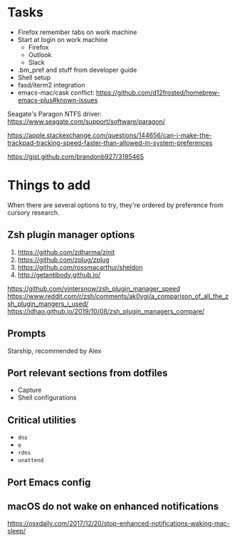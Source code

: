 # Tasks

- Firefox remember tabs on work machine
- Start at login on work machine
  - Firefox
  - Outlook
  - Slack
- .bm_pref and stuff from developer guide
- Shell setup
- fasd/iterm2 integration
- emacs-mac/cask conflict: https://github.com/d12frosted/homebrew-emacs-plus#known-issues

Seagate's Paragon NTFS driver: https://www.seagate.com/support/software/paragon/

https://apple.stackexchange.com/questions/144656/can-i-make-the-trackpad-tracking-speed-faster-than-allowed-in-system-preferences

https://gist.github.com/brandonb927/3195465

# Things to add

When there are several options to try, they're ordered by preference from cursory research.

## Zsh plugin manager options

1. https://github.com/zdharma/zinit
1. https://github.com/zplug/zplug
1. https://github.com/rossmacarthur/sheldon
1. http://getantibody.github.io/

https://github.com/vintersnow/zsh_plugin_manager_speed
https://www.reddit.com/r/zsh/comments/ak0vgi/a_comparison_of_all_the_zsh_plugin_mangers_i_used/
https://jdhao.github.io/2019/10/08/zsh_plugin_managers_compare/

## Prompts

Starship, recommended by Alex

## Port relevant sections from dotfiles

- Capture
- Shell configurations

## Critical utilities

- `dns`
- `e`
- `rdns`
- `unattend`

## Port Emacs config

## macOS do not wake on enhanced notifications

https://osxdaily.com/2017/12/20/stop-enhanced-notifications-waking-mac-sleep/
